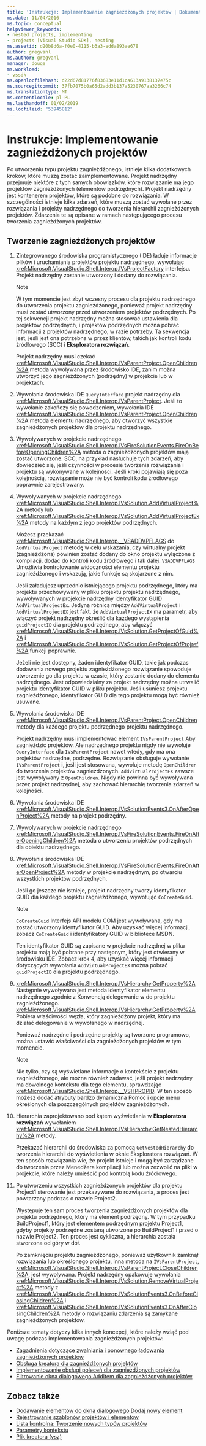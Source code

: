 ```yaml
---
title: 'Instrukcje: Implementowanie zagnieżdżonych projektów | Dokumentacja firmy Microsoft'
ms.date: 11/04/2016
ms.topic: conceptual
helpviewer_keywords:
- nested projects, implementing
- projects [Visual Studio SDK], nesting
ms.assetid: d20b8d6a-f0e0-4115-b3a3-edda893ae678
author: gregvanl
ms.author: gregvanl
manager: douge
ms.workload:
- vssdk
ms.openlocfilehash: d22d67d81776f83683e11d1ca613a9138137e75c
ms.sourcegitcommit: 37fb7075b0a65d2add3b137a5230767aa3266c74
ms.translationtype: MT
ms.contentlocale: pl-PL
ms.lasthandoff: 01/02/2019
ms.locfileid: "53945812"
---
```

# <a name="how-to-implement-nested-projects"></a>Instrukcje: Implementowanie zagnieżdżonych projektów

Po utworzeniu typu projektu zagnieżdżonego, istnieje kilka dodatkowych kroków, które muszą zostać zaimplementowane. Projekt nadrzędny przejmuje niektóre z tych samych obowiązków, które rozwiązanie ma jego projektów zagnieżdżonych (elementów podrzędnych). Projekt nadrzędny jest kontenerem projektów, które są podobne do rozwiązania. W szczególności istnieje kilka zdarzeń, które muszą zostać wywołane przez rozwiązania i projekty nadrzędnego do tworzenia hierarchii zagnieżdżonych projektów. Zdarzenia te są opisane w ramach następującego procesu tworzenia zagnieżdżonych projektów.

## <a name="create-nested-projects"></a>Tworzenie zagnieżdżonych projektów

1.  Zintegrowanego środowiska programistycznego (IDE) ładuje informacje plików i uruchamiania projektów projektu nadrzędnego, wywołując <xref:Microsoft.VisualStudio.Shell.Interop.IVsProjectFactory> interfejsu. Projekt nadrzędny zostanie utworzony i dodany do rozwiązania.

    > [!NOTE]
    > W tym momencie jest zbyt wczesny procesu dla projektu nadrzędnego do utworzenia projektu zagnieżdżonego, ponieważ projekt nadrzędny musi zostać utworzony przed utworzeniem projektów podrzędnych. Po tej sekwencji projekt nadrzędny można stosować ustawienia dla projektów podrzędnych, i projektów podrzędnych można pobrać informacji z projektów nadrzędnego, w razie potrzeby. Ta sekwencja jest, jeśli jest ona potrzebna w przez klientów, takich jak kontroli kodu źródłowego (SCC) i **Eksploratora rozwiązań**.

     Projekt nadrzędny musi czekać <xref:Microsoft.VisualStudio.Shell.Interop.IVsParentProject.OpenChildren%2A> metoda wywoływana przez środowisko IDE, zanim można utworzyć jego zagnieżdżonych (podrzędny) w projekcie lub w projektach.

2.  Wywołania środowiska IDE `QueryInterface` projekt nadrzędny dla <xref:Microsoft.VisualStudio.Shell.Interop.IVsParentProject>. Jeśli to wywołanie zakończy się powodzeniem, wywołania IDE <xref:Microsoft.VisualStudio.Shell.Interop.IVsParentProject.OpenChildren%2A> metoda elementu nadrzędnego, aby otworzyć wszystkie zagnieżdżonych projektów dla projektu nadrzędnego.

3.  Wywoływanych w projekcie nadrzędnego <xref:Microsoft.VisualStudio.Shell.Interop.IVsFireSolutionEvents.FireOnBeforeOpeningChildren%2A> metoda o zagnieżdżonych projektów mają zostać utworzone. SCC, na przykład nasłuchuje tych zdarzeń, aby dowiedzieć się, jeśli czynności w procesie tworzenia rozwiązania i projektu są wykonywane w kolejności. Jeśli kroki pojawiają się poza kolejnością, rozwiązanie może nie być kontroli kodu źródłowego poprawnie zarejestrowany.

4.  Wywoływanych w projekcie nadrzędnego <xref:Microsoft.VisualStudio.Shell.Interop.IVsSolution.AddVirtualProject%2A> metody lub <xref:Microsoft.VisualStudio.Shell.Interop.IVsSolution.AddVirtualProjectEx%2A> metody na każdym z jego projektów podrzędnych.

     Możesz przekazać <xref:Microsoft.VisualStudio.Shell.Interop.__VSADDVPFLAGS> do `AddVirtualProject` metodę w celu wskazania, czy wirtualny projekt (zagnieżdżona) powinien zostać dodany do okno projektu wyłączone z kompilacji, dodać do kontroli kodu źródłowego i tak dalej. `VSADDVPFLAGS` Umożliwia kontrolowanie widoczności elementu projektu zagnieżdżonego i wskazują, jakie funkcje są skojarzone z nim.

     Jeśli załadujesz uprzednio istniejącego projektu podrzędnego, który ma projektu przechowywany w pliku projektu projektu nadrzędnego, wywoływanych w projekcie nadrzędny identyfikator GUID `AddVirtualProjectEx`. Jedyną różnicą między `AddVirtualProject` i `AddVirtualProjectEX` jest fakt, że `AddVirtualProjectEX` ma parametr, aby włączyć projekt nadrzędny określić dla każdego wystąpienia `guidProjectID` dla projektu podrzędnego, aby włączyć <xref:Microsoft.VisualStudio.Shell.Interop.IVsSolution.GetProjectOfGuid%2A> i <xref:Microsoft.VisualStudio.Shell.Interop.IVsSolution.GetProjectOfProjref%2A> funkcji poprawnie.

     Jeżeli nie jest dostępny, żaden identyfikator GUID, takie jak podczas dodawania nowego projektu zagnieżdżonego rozwiązanie spowoduje utworzenie go dla projektu w czasie, który zostanie dodany do elementu nadrzędnego. Jest odpowiedzialny za projekt nadrzędny można utrwalić projektu identyfikator GUID w pliku projektu. Jeśli usuniesz projektu zagnieżdżonego, identyfikator GUID dla tego projektu mogą być również usuwane.

5.  Wywołania środowiska IDE <xref:Microsoft.VisualStudio.Shell.Interop.IVsParentProject.OpenChildren> metody dla każdego projektu podrzędnego projektu nadrzędnego.

     Projekt nadrzędny musi implementować element `IVsParentProject` Aby zagnieździć projektów. Ale nadrzędnego projektu nigdy nie wywołuje `QueryInterface` dla `IVsParentProject` nawet wtedy, gdy ma ona projektów nadrzędne, podrzędne. Rozwiązanie obsługuje wywołanie `IVsParentProject` i, jeśli jest stosowana, wywołuje metodę `OpenChildren` do tworzenia projektów zagnieżdżonych. `AddVirtualProjectEX` zawsze jest wywoływany z `OpenChildren`. Nigdy nie powinna być wywoływana przez projekt nadrzędnej, aby zachować hierarchię tworzenia zdarzeń w kolejności.

6.  Wywołania środowiska IDE <xref:Microsoft.VisualStudio.Shell.Interop.IVsSolutionEvents3.OnAfterOpenProject%2A> metody na projekt podrzędny.

7.  Wywoływanych w projekcie nadrzędnego <xref:Microsoft.VisualStudio.Shell.Interop.IVsFireSolutionEvents.FireOnAfterOpeningChildren%2A> metoda o utworzeniu projektów podrzędnych dla obiektu nadrzędnego.

8.  Wywołania środowiska IDE <xref:Microsoft.VisualStudio.Shell.Interop.IVsFireSolutionEvents.FireOnAfterOpenProject%2A> metody w projekcie nadrzędnym, po otwarciu wszystkich projektów podrzędnych.

     Jeśli go jeszcze nie istnieje, projekt nadrzędny tworzy identyfikator GUID dla każdego projektu zagnieżdżonego, wywołując `CoCreateGuid`.

    > [!NOTE]
    > `CoCreateGuid` Interfejs API modelu COM jest wywoływana, gdy ma zostać utworzony identyfikator GUID. Aby uzyskać więcej informacji, zobacz `CoCreateGuid` i identyfikatory GUID w bibliotece MSDN.

     Ten identyfikator GUID są zapisane w projekcie nadrzędnej w pliku projektu mają być pobrane przy następnym, który jest otwierany w środowisku IDE. Zobacz krok 4, aby uzyskać więcej informacji dotyczących wywołania `AddVirtualProjectEX` można pobrać `guidProjectID` dla projektu podrzędnego.

9. <xref:Microsoft.VisualStudio.Shell.Interop.IVsHierarchy.GetProperty%2A> Następnie wywoływana jest metoda identyfikator elementu nadrzędnego zgodnie z Konwencją delegowanie w do projektu zagnieżdżonego. <xref:Microsoft.VisualStudio.Shell.Interop.IVsHierarchy.GetProperty%2A> Pobiera właściwości węzła, który zagnieżdżony projekt, który ma działać delegowanie w wywołanego w nadrzędnej.

     Ponieważ nadrzędne i podrzędne projekty są tworzone programowo, można ustawić właściwości dla zagnieżdżonych projektów w tym momencie.

    > [!NOTE]
    > Nie tylko, czy są wyświetlane informacje o kontekście z projektu zagnieżdżonego, ale można również zadawać, jeśli projekt nadrzędny ma dowolnego kontekstu dla tego elementu, sprawdzając <xref:Microsoft.VisualStudio.Shell.Interop.__VSHPROPID>. W ten sposób możesz dodać atrybuty bardzo dynamiczna Pomoc i opcje menu określonych dla poszczególnych projektów zagnieżdżonych.

10. Hierarchia zaprojektowano pod kątem wyświetlania w **Eksploratora rozwiązań** wywołaniem <xref:Microsoft.VisualStudio.Shell.Interop.IVsHierarchy.GetNestedHierarchy%2A> metody.

     Przekazać hierarchii do środowiska za pomocą `GetNestedHierarchy` do tworzenia hierarchii do wyświetlenia w oknie Eksploratora rozwiązań. W ten sposób rozwiązania wie, że projekt istnieje i mogą być zarządzane do tworzenia przez Menedżera kompilacji lub można zezwolić na pliki w projekcie, które należy umieścić pod kontrolą kodu źródłowego.

11. Po utworzeniu wszystkich zagnieżdżonych projektów dla projektu Project1 sterowanie jest przekazywane do rozwiązania, a proces jest powtarzany podczas o nazwie Project2.

     Występuje ten sam proces tworzenia zagnieżdżonych projektów dla projektu podrzędnego, który ma element podrzędny. W tym przypadku BuildProject1, który jest elementem podrzędnym projektu Project1, gdyby projekty podrzędne zostaną utworzone po BuildProject1 i przed o nazwie Project2. Ten proces jest cykliczna, a hierarchia została stworzona od góry w dół.

     Po zamknięciu projektu zagnieżdżonego, ponieważ użytkownik zamknął rozwiązania lub określonego projektu, inna metoda na `IVsParentProject`, <xref:Microsoft.VisualStudio.Shell.Interop.IVsParentProject.CloseChildren%2A>, jest wywoływana. Projekt nadrzędny opakowuje wywołania <xref:Microsoft.VisualStudio.Shell.Interop.IVsSolution.RemoveVirtualProject%2A> metody z <xref:Microsoft.VisualStudio.Shell.Interop.IVsSolutionEvents3.OnBeforeClosingChildren%2A> i <xref:Microsoft.VisualStudio.Shell.Interop.IVsSolutionEvents3.OnAfterClosingChildren%2A> metody o rozwiązaniu zdarzenia są zamykane zagnieżdżonych projektów.

Poniższe tematy dotyczy kilka innych koncepcji, które należy wziąć pod uwagę podczas implementowania zagnieżdżonych projektów:

- [Zagadnienia dotyczące zwalniania i ponownego ładowania zagnieżdżonych projektów](../../extensibility/internals/considerations-for-unloading-and-reloading-nested-projects.md)
- [Obsługa kreatora dla zagnieżdżonych projektów](../../extensibility/internals/wizard-support-for-nested-projects.md)
- [Implementowanie obsługi poleceń dla zagnieżdżonych projektów](../../extensibility/internals/implementing-command-handling-for-nested-projects.md)
- [Filtrowanie okna dialogowego AddItem dla zagnieżdżonych projektów](../../extensibility/internals/filtering-the-additem-dialog-box-for-nested-projects.md)

## <a name="see-also"></a>Zobacz także

- [Dodawanie elementów do okna dialogowego Dodaj nowy element](../../extensibility/internals/adding-items-to-the-add-new-item-dialog-boxes.md)
- [Rejestrowanie szablonów projektów i elementów](../../extensibility/internals/registering-project-and-item-templates.md)
- [Lista kontrolna: Tworzenie nowych typów projektów](../../extensibility/internals/checklist-creating-new-project-types.md)
- [Parametry kontekstu](../../extensibility/internals/context-parameters.md)
- [Plik kreatora (vsz)](../../extensibility/internals/wizard-dot-vsz-file.md)